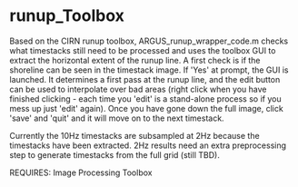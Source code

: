 # runup_Toolbox

Based on the CIRN runup toolbox, ARGUS_runup_wrapper_code.m checks what timestacks still need to be processed and uses the toolbox GUI to extract the horizontal extent of the runup line. A first check is if the shoreline can be seen in the timestack image. If 'Yes' at prompt, the GUI is launched. It determines a first pass at the runup line, and the edit button can be used to interpolate over bad areas (right click when you have finished clicking - each time you 'edit' is a stand-alone process so if you mess up just 'edit' again). Once you have gone down the full image, click 'save' and 'quit' and it will move on to the next timestack. 

Currently the 10Hz timestacks are subsampled at 2Hz because the timestacks have been extracted. 2Hz results need an extra preprocessing step to generate timestacks from the full grid (still TBD).

REQUIRES: Image Processing Toolbox

